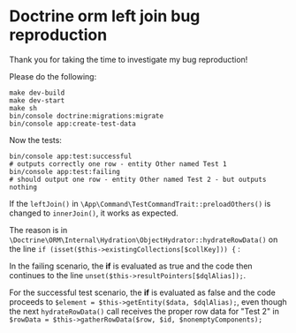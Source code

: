 # Doctrine orm left join bug reproduction

Thank you for taking the time to investigate my bug reproduction!

Please do the following:

```shell
make dev-build
make dev-start
make sh
bin/console doctrine:migrations:migrate
bin/console app:create-test-data
```

Now the tests:

```shell
bin/console app:test:successful
# outputs correctly one row - entity Other named Test 1
bin/console app:test:failing
# should output one row - entity Other named Test 2 - but outputs nothing
```

If the `leftJoin()` in `\App\Command\TestCommandTrait::preloadOthers()` is changed to `innerJoin()`, it works as expected.

The reason is in `\Doctrine\ORM\Internal\Hydration\ObjectHydrator::hydrateRowData()` on the line `if (isset($this->existingCollections[$collKey])) {` :

In the failing scenario, the **if** is evaluated as true and the code then continues to the line `unset($this->resultPointers[$dqlAlias]);`.

For the successful test scenario, the **if** is evaluated as false and the code proceeds to `$element = $this->getEntity($data, $dqlAlias);`, even though the next `hydrateRowData()` call receives the proper row data for "Test 2"
in `$rowData = $this->gatherRowData($row, $id, $nonemptyComponents);`
